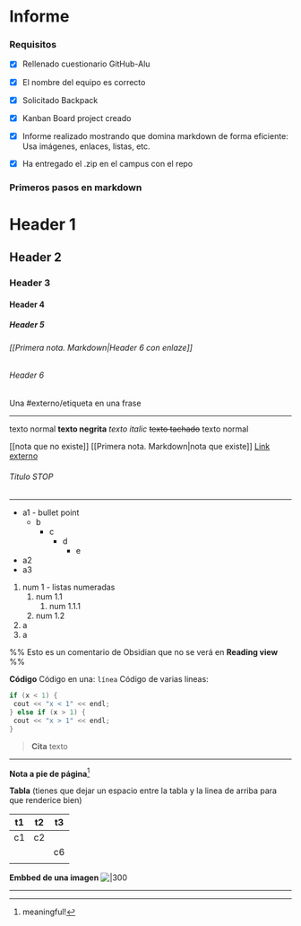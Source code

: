 # Informe
### Requisitos

- [x] Rellenado cuestionario GitHub-Alu

- [x] El nombre del equipo es correcto

- [x] Solicitado Backpack

- [x] Kanban Board project creado

- [x] Informe realizado mostrando que domina markdown de forma eficiente: Usa imágenes, enlaces, listas, etc.

- [x] Ha entregado el .zip en el campus con el repo


### Primeros pasos en markdown

# Header 1
## Header 2
### Header 3
#### Header 4
##### Header 5
###### [[Primera nota. Markdown|Header 6 con enlaze]]
###### Header 6


Una #externo/etiqueta en una frase

---

texto normal
**texto negrita**
*texto italic*
~~texto tachado~~
texto normal

[[nota que no existe]]
[[Primera nota. Markdown|nota que existe]]
[Link externo](https://forum.obsidian.md/t/meta-post-common-css-hacks/1978/2)

###### Titulo STOP
---
- a1 - bullet point
	- b
		- c
			- d
				- e
- a2
- a3

1. num 1 - listas numeradas
	1. num 1.1
		1. num 1.1.1
	2. num 1.2
2. a
3. a


%% Esto es un comentario de Obsidian que no se verá en **Reading view** %%

**Código**
Código en una:  `línea`
Código de varias lineas:
```cpp
if (x < 1) {
 cout << "x < 1" << endl;  
} else if (x > 1) { 
 cout << "x > 1" << endl;  
}
```

> **Cita**
> texto

---


**Nota a pie de página**[^1]

**Tabla** 
(tienes que dejar un espacio entre la tabla y la linea de arriba para que renderice bien)

| t1  | t2  | t3  |
| --- | --- | --- |
| c1  | c2  |     |
|     |     | c6  |
|     |     |     |


**Embbed de una imagen**
![|300](https://i.imgur.com/Av7BtHV.png)

---
[^1]: meaningful!
